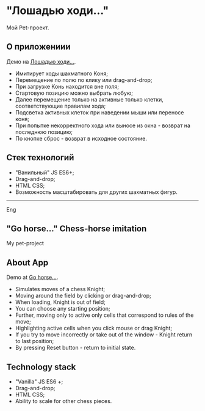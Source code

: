 # "Лошадью ходи..."

Мой Pet-проект.

## О приложениии

Демо на [Лошадью ходи...](https://kostyanb.github.io/chessHorse-site/).

* Имитирует ходы шахматного Коня;
* Перемещение по полю по клику или drag-and-drop;
* При загрузке Конь находится вне поля;
* Стартовую позицию можно выбрать любую;
* Далее перемещение только на активные только клетки, соответствующие правилам хода;
* Подсветка активных клеток при наведении мыши или переносе коня;
* При попытке некорректного хода или выносе из окна - возврат на последнюю позицию;
* По кнопке сброс - возврат в исходное состояние.

## Стек технологий

* "Ванильный" JS ES6+;
* Drag-and-drop;
* HTML CSS;
* Возможность масштабировать для других шахматных фигур.

***
Eng
## "Go horse..." Chess-horse imitation

My pet-project

## About App

Demo at [Go horse...](https://kostyanb.github.io/chessHorse-site/).

* Simulates moves of a chess Knight;
* Moving around the field by clicking or drag-and-drop;
* When loading, Knight is out of field;
* You can choose any starting position;
* Further, moving only to active only cells that correspond to rules of the move;
* Highlighting active cells when you click mouse or drag Knight;
* If you try to move incorrectly or take out of the window - Knight return to last position;
* By pressing Reset button - return to initial state.

## Technology stack

* "Vanilla" JS ES6 +;
* Drag-and-drop;
* HTML CSS;
* Ability to scale for other chess pieces.